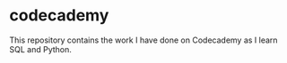# codecademy

This repository contains the work I have done on Codecademy as I learn SQL and Python. 
